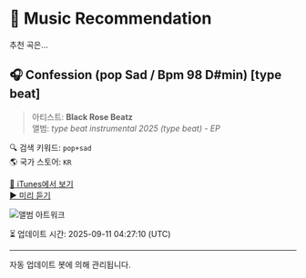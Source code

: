 
# 🎵 Music Recommendation

추천 곡은...

## 🎧 Confession (pop Sad / Bpm 98 D#min) [type beat]  
> 아티스트: **Black Rose Beatz**  
> 앨범: _type beat instrumental 2025 (type beat) - EP_  

🔍 검색 키워드: `pop+sad`  
🌎 국가 스토어: `KR`

[🔗 iTunes에서 보기](https://music.apple.com/kr/album/confession-pop-sad-bpm-98-d-min-type-beat/1817245963?i=1817245970&uo=4)  
[▶️ 미리 듣기](https://audio-ssl.itunes.apple.com/itunes-assets/AudioPreview221/v4/03/a9/c2/03a9c2c6-6031-4b2c-bbe7-8d447646e9a5/mzaf_11153070368110187378.plus.aac.p.m4a)

![앨범 아트워크](https://is1-ssl.mzstatic.com/image/thumb/Music221/v4/7f/28/8a/7f288af7-bc15-57fb-0ef8-02c3860d8ff6/7422424581515.jpg/100x100bb.jpg)

⏳ 업데이트 시간: 2025-09-11 04:27:10 (UTC)

---
자동 업데이트 봇에 의해 관리됩니다.
